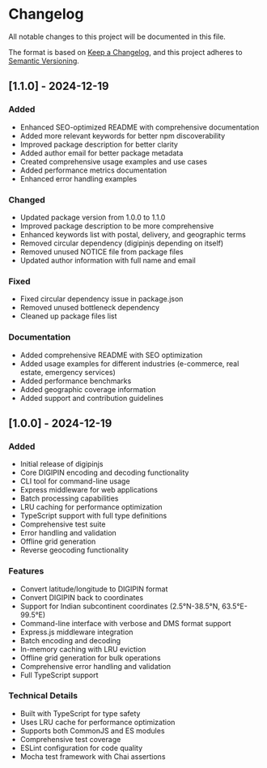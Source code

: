 # Changelog

All notable changes to this project will be documented in this file.

The format is based on [Keep a Changelog](https://keepachangelog.com/en/1.0.0/),
and this project adheres to [Semantic Versioning](https://semver.org/spec/v2.0.0.html).

## [1.1.0] - 2024-12-19

### Added
- Enhanced SEO-optimized README with comprehensive documentation
- Added more relevant keywords for better npm discoverability
- Improved package description for better clarity
- Added author email for better package metadata
- Created comprehensive usage examples and use cases
- Added performance metrics documentation
- Enhanced error handling examples

### Changed
- Updated package version from 1.0.0 to 1.1.0
- Improved package description to be more comprehensive
- Enhanced keywords list with postal, delivery, and geographic terms
- Removed circular dependency (digipinjs depending on itself)
- Removed unused NOTICE file from package files
- Updated author information with full name and email

### Fixed
- Fixed circular dependency issue in package.json
- Removed unused bottleneck dependency
- Cleaned up package files list

### Documentation
- Added comprehensive README with SEO optimization
- Added usage examples for different industries (e-commerce, real estate, emergency services)
- Added performance benchmarks
- Added geographic coverage information
- Added support and contribution guidelines

## [1.0.0] - 2024-12-19

### Added
- Initial release of digipinjs
- Core DIGIPIN encoding and decoding functionality
- CLI tool for command-line usage
- Express middleware for web applications
- Batch processing capabilities
- LRU caching for performance optimization
- TypeScript support with full type definitions
- Comprehensive test suite
- Error handling and validation
- Offline grid generation
- Reverse geocoding functionality

### Features
- Convert latitude/longitude to DIGIPIN format
- Convert DIGIPIN back to coordinates
- Support for Indian subcontinent coordinates (2.5°N-38.5°N, 63.5°E-99.5°E)
- Command-line interface with verbose and DMS format support
- Express.js middleware integration
- Batch encoding and decoding
- In-memory caching with LRU eviction
- Offline grid generation for bulk operations
- Comprehensive error handling and validation
- Full TypeScript support

### Technical Details
- Built with TypeScript for type safety
- Uses LRU cache for performance optimization
- Supports both CommonJS and ES modules
- Comprehensive test coverage
- ESLint configuration for code quality
- Mocha test framework with Chai assertions 
